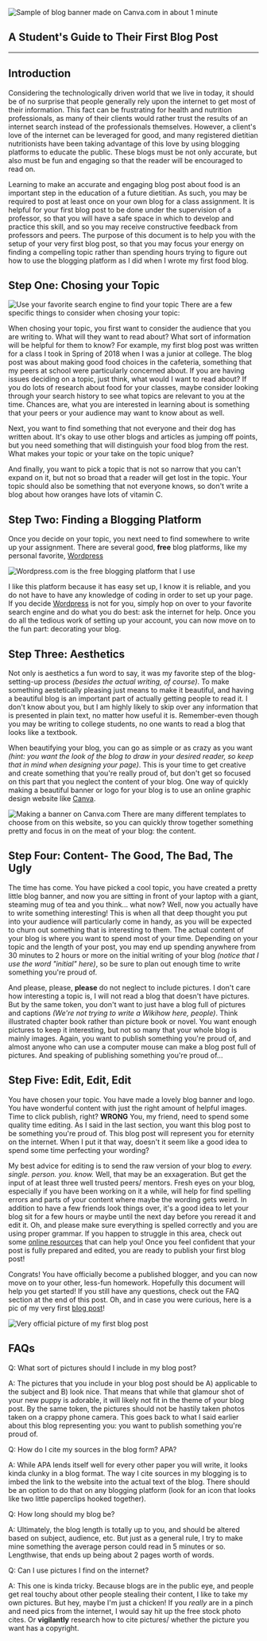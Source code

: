 ![Sample of blog banner made on Canva.com in about 1 minute](https://github.com/L-Whitford/TechWriting2018/blob/master/How%20to%20Start%20a%20Food%20Blog.png)
## A Student's Guide to Their First Blog Post
--------
## Introduction
Considering the technologically driven world that we live in today, it should be of no surprise that people generally rely upon the internet to get most of their information. This fact can be frustrating for health and nutrition professionals, as many of their clients would rather trust the results of an internet search instead of the professionals themselves. However, a client's love of the internet can be leveraged for good, and many registered dietitian nutritionists have been taking advantage of this love by using blogging platforms to educate the public. These blogs must be not only accurate, but also must be fun and engaging so that the reader will be encouraged to read on. 

Learning to make an accurate and engaging blog post about food is an important step in the education of a future dietitian. As such, you may be required to post at least once on your own blog for a class assignment. It is helpful for your first blog post to be done under the supervision of a professor, so that you will have a safe space in which to develop and practice this skill, and so you may receive constructive feedback from professors and peers. The purpose of this document is to help you with the setup of your very first blog post, so that you may focus your energy on finding a compelling topic rather than spending hours trying to figure out how to use the blogging platform as I did when I wrote my first food blog.

## Step One: Chosing your Topic

![Use your favorite search engine to find your topic](https://github.com/L-Whitford/TechWriting2018/blob/master/Nondescript%20Search%20Engine.png)
There are a few specific things to consider when chosing your topic: 

When chosing your topic, you first want to consider the audience that you are writing to. What will they want to read about? What sort of information will be helpful for them to know? For example, my first blog post was written for a class I took in Spring of 2018 when I was a junior at college. The blog post was about making good food choices in the cafeteria, something that my peers at school were particularly concerned about. If you are having issues deciding on a topic, just think, what would I want to read about? If you do lots of research about food for your classes, maybe consider looking through your search history to see what topics are relevant to you at the time. Chances are, what you are interested in learning about is something that your peers or your audience may want to know about as well.

Next, you want to find something that not everyone and their dog has written about. It's okay to use other blogs and articles as jumping off points, but you need something that will distinguish your food blog from the rest. What makes your topic or your take on the topic unique?

And finally, you want to pick a topic that is not so narrow that you can't expand on it, but not so broad that a reader will get lost in the topic. Your topic should also be something that not everyone knows, so don't write a blog about how oranges have lots of vitamin C.
## Step Two: Finding a Blogging Platform

Once you decide on your topic, you next need to find somewhere to write up your assignment. There are several good, **free** blog platforms, like my personal favorite, [Wordpress](https://wordpress.com/create/?sgmt=gb&utm_source=adwords&utm_campaign=Google_WPcom_Search_Brand_Desktop_US_en&utm_medium=cpc&keyword=word%20press&creative=264325718114&campaignid=998785131&adgroupid=53026926367&matchtype=e&device=c&network=g&targetid=kwd-488010762432&locationid=9023724&gclid=Cj0KCQjwlqLdBRCKARIsAPxTGaUT8_oCtkHuC1P8CIAz5rSKRPChFE0azQfxdaZJ1b7A0aKJrepy0KwaAoxXEALw_wcB)


![Wordpress.com is the free blogging platform that I use](https://github.com/L-Whitford/TechWriting2018/blob/master/Screenshot%202018-09-24%20at%2010.33.19%20PM.png)

I like this platform because it has easy set up, I know it is reliable, and you do not have to have any knowledge of coding in order to set up your page. If you decide [Wordpress](https://wordpress.com/create/?sgmt=gb&utm_source=adwords&utm_campaign=Google_WPcom_Search_Brand_Desktop_US_en&utm_medium=cpc&keyword=word%20press&creative=264325718114&campaignid=998785131&adgroupid=53026926367&matchtype=e&device=c&network=g&targetid=kwd-488010762432&locationid=9023724&gclid=Cj0KCQjwlqLdBRCKARIsAPxTGaUT8_oCtkHuC1P8CIAz5rSKRPChFE0azQfxdaZJ1b7A0aKJrepy0KwaAoxXEALw_wcB) is not for you, simply hop on over to your favorite search engine and do what you do best: ask the internet for help. Once you do all the tedious work of setting up your account, you can now move on to the fun part: decorating your blog.

## Step Three: Aesthetics
Not only is aesthetics a fun word to say, it was my favorite step of the blog-setting-up process *(besides the actual writing, of course)*. To make something aestetically pleasing just means to make it beautiful, and having a beautiful blog is an important part of actually getting people to read it. I don't know about you, but I am highly likely to skip over any information that is presented in plain text, no matter how useful it is. Remember-even though you may be writing to college students, no one wants to read a blog that looks like a textbook. 

When beautifying your blog, you can go as simple or as crazy as you want *(hint: you want the look of the blog to draw in your desired reader, so keep that in mind when designing your page)*. This is your time to get creative and create something that you're really proud of, but don't get so focused on this part that you neglect the content of your blog. One way of quickly making a beautiful banner or logo for your blog is to use an online graphic design website like [Canva](https://www.canva.com). 

![Making a banner on Canva.com](https://github.com/L-Whitford/TechWriting2018/blob/master/Screenshot%202018-09-24%20at%2010.39.40%20PM.png)
There are many different templates to choose from on this website, so you can quickly throw together something pretty and focus in on the meat of your blog: the content.

## Step Four: Content- The Good, The Bad, The Ugly
The time has come. You have picked a cool topic, you have created a pretty little blog banner, and now you are sitting in front of your laptop with a giant, steaming mug of tea and you think... what now? Well, now you actually have to write something interesting! This is when all that deep thought you put into your audience will particularly come in handy, as you will be expected to churn out something that is interesting to them. The actual content of your blog is where you want to spend most of your time. Depending on your topic and the length of your post, you may end up spending anywhere from 30 minutes to 2 hours or more on the initial writing of your blog *(notice that I use the word "initial" here)*, so be sure to plan out enough time to write something you're proud of.

And please, please, **please** do not neglect to include pictures. I don't care how interesting a topic is, I will not read a blog that doesn't have pictures. But by the same token, you don't want to just have a blog full of pictures and captions *(We're not trying to write a Wikihow here, people)*. Think illustrated chapter book rather than picture book or novel. You want enough pictures to keep it interesting, but not so many that your whole blog is mainly images. Again, you want to publish something you're proud of, and almost anyone who can use a computer mouse can make a blog post full of pictures. And speaking of publishing something you're proud of...

## Step Five: Edit, Edit, Edit
You have chosen your topic. You have made a lovely blog banner and logo. You have wonderful content with just the right amount of helpful images. Time to click publish, right? **WRONG** You, my friend, need to spend some quality time editing. As I said in the last section, you want this blog post to be something you're proud of. This blog post will represent you for eternity on the internet. When I put it that way, doesn't it seem like a good idea to spend some time perfecting your wording?

My best advice for editing is to send the raw version of your blog to *every. single. person. you. know.* Well, that may be an exxageration. But get the input of at least three well trusted peers/ mentors. Fresh eyes on your blog, especially if you have been working on it a while, will help for find spelling errors and parts of your content where maybe the wording gets weird. In addition to have a few friends look things over, it's a good idea to let your blog sit for a few hours or maybe until the next day before you reread it and edit it. Oh, and please make sure everything is spelled correctly and you are using proper grammar. If you happen to struggle in this area, check out some [online resources](https://www.grammarly.com/?q=brand&utm_source=google&utm_medium=cpc&utm_campaign=brand_f1&utm_content=229882349899&utm_term=grammarly&matchtype=e&placement=&network=g&gclid=Cj0KCQjw3KzdBRDWARIsAIJ8TMTuuVYmaika7OILp4YxuNC5_yW1mJnxegD0l0DBM6RwuUMAzkzKnCkaAqsTEALw_wcB) that can help you! Once you feel confident that your post is fully prepared and edited, you are ready to publish your first blog post!

Congrats! You have officially become a published blogger, and you can now move on to your other, less-fun homework. Hopefully this document will help you get started! If you still have any questions, check out the FAQ section at the end of this post. Oh, and in case you were curious, here is a pic of my very first [blog post](https://foodu421247708.wordpress.com/2018/01/31/conquering-the-caf-a-college-kids-guide-to-eating-well-on-a-meal-plan/)!

![Very official picture of my first blog post](https://github.com/L-Whitford/TechWriting2018/blob/master/Screenshot%202018-09-26%20at%209.27.20%20PM.png)

## FAQs
Q: What sort of pictures should I include in my blog post?

A: The pictures that you include in your blog post should be A) applicable to the subject and B) look nice. That means that while that glamour shot of your new puppy is adorable, it will likely not fit in the theme of your blog post. By the same token, the pictures should not be hastily taken photos taken on a crappy phone camera. This goes back to what I said earlier about this blog representing you: you want to publish something you're proud of.

Q: How do I cite my sources in the blog form? APA?

A: While APA lends itself well for every other paper you will write, it looks kinda clunky in a blog format. The way I cite sources in my blogging is to imbed the link to the website into the actual text of the blog. There should be an option to do that on any blogging platform (look for an icon that looks like two little paperclips hooked together).

Q: How long should my blog be?

A: Ultimately, the blog length is totally up to you, and should be altered based on subject, audience, etc. But just as a general rule, I try to make mine something the average person could read in 5 minutes or so. Lengthwise, that ends up being about 2 pages worth of words.

Q: Can I use pictures I find on the internet?

A: This one is kinda tricky. Because blogs are in the public eye, and people get real touchy about other people stealing their content, I like to take my own pictures. But hey, maybe I'm just a chicken! If you *really* are in a pinch and need pics from the internet, I would say hit up the free stock photo cites. Or **vigilantly** research how to cite pictures/ whether the picture you want has a copyright.

